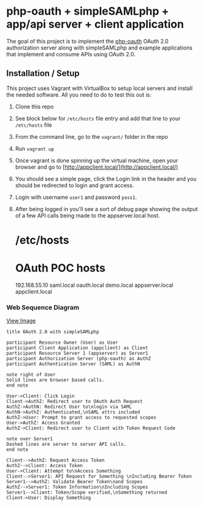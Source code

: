 # php-oauth + simpleSAMLphp + app/api server + client application #
The goal of this project is to implement the [php-oauth](https://github.com/fkooman/php-oauth) OAuth 2.0
authorization server along with simpleSAMLphp and example applications that implement and consume APIs
using OAuth 2.0.

## Installation / Setup ##
This project uses Vagrant with VirtualBox to setup local servers and install the needed software. All you need
to do to test this out is:

1. Clone this repo
2. See block below for ```/etc/hosts``` file entry and add that line to your ```/etc/hosts``` file
3. From the command line, go to the ```vagrant/``` folder in the repo
4. Run ```vagrant up```
5. Once vagrant is done spinning up the virtual machine, open your browser and go to
[http://appclient.local/](http://appclient.local/)
6. You should see a simple page, click the Login link in the header and you should be redirected to login and grant
access.
7. Login with username ```user1``` and password ```pass1```.
8. After being logged in you'll see a sort of debug page showing the output of a few API calls being made
to the appserver.local host.


    # /etc/hosts
    # OAuth POC hosts
    192.168.55.10 saml.local oauth.local demo.local appserver.local appclient.local


### Web Sequence Diagram ###
[View Image](http://goo.gl/TuQZAd)


    title OAuth 2.0 with simpleSAMLphp

    participant Resource Owner (User) as User
    participant Client Application (appclient) as Client
    participant Resource Server 1 (appserver) as Server1
    participant Authorization Server (php-oauth) as AuthZ
    participant Authentication Server (SAML) as AuthN

    note right of User
    Solid lines are browser based calls.
    end note

    User->Client: Click Login
    Client->AuthZ: Redirect user to OAuth Auth Request
    AuthZ->AuthN: Redirect User to\nlogin via SAML
    AuthN->AuthZ: Authenticated,\nSAML attrs included
    AuthZ->User: Prompt to grant access to requested scopes
    User->AuthZ: Access Granted
    AuthZ->Client: Redirect user to Client with Token Request Code

    note over Server1
    Dashed lines are server to server API calls.
    end note

    Client-->AuthZ: Request Access Token
    AuthZ-->Client: Access Token
    User->Client: Attempt to\nAccess Something
    Client-->Server1: API Request for Something \nIncluding Bearer Token
    Server1-->AuthZ: Validate Bearer Token\nand Scopes
    AuthZ-->Server1: Token Information\nIncluding Scopes
    Server1-->Client: Token/Scope verified,\nSomething returned
    Client->User: Display Something







